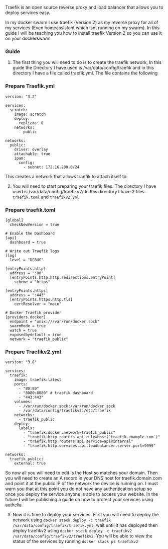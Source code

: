 Traefik is an open source reverse proxy and load balancer that allows you to deploy services easy. 


In my docker swarm I use traefik (Version 2) as my reverse proxy for all of my services (Even homeassistant which isnt running on my swarm). In this guide I will be teaching you how to install traefik Version 2 so you can use it on your dockerswarm


### Guide

1. The first thing you will need to do is to create the traefik network, In this guide the Directory I have used is /var/data/config/traefik and in this directory I have a file called traefik.yml. The file contains the following



### Prepare Traefik.yml

```
version: "3.2"

services:
  scratch:
    image: scratch
    deploy:
      replicas: 0
    networks:
      - public

networks:
  public:
    driver: overlay
    attachable: true
    ipam:
      config:
        - subnet: 172.16.200.0/24
```

This creates a network that allows traefik to attach itself to.


2. You will need to start preparing your traefik files. The directory I have used is /var/data/config/traefikv2/ In this directory I have 2 files. `traefik.toml` and `traefikv2.yml`


### Prepare traefik.toml

```
[global]
  checkNewVersion = true

# Enable the Dashboard
[api]
  dashboard = true

# Write out Traefik logs
[log]
  level = "DEBUG"

[entryPoints.http]
  address = ":80"
  [entryPoints.http.http.redirections.entryPoint]
    scheme = "https"

[entryPoints.https]
  address = ":443"
  [entryPoints.https.http.tls]
    certResolver = "main"

# Docker Traefik provider
[providers.docker]
  endpoint = "unix:///var/run/docker.sock"
  swarmMode = true
  watch = true
  exposedbydefault = true
  network = "traefik_public"
```


### Prepare Traefikv2.yml

```
version: "3.8"

services:
  traefik:
    image: traefik:latest
    ports:
      - "80:80"
      - "8080:8080" # traefik dashboard
      - "443:443"
    volumes:
      - /var/run/docker.sock:/var/run/docker.sock
      - /var/data/config/traefikv2:/etc/traefik
    networks:
      - traefik_public
    deploy:
      labels:
        - "traefik.docker.network=traefik_public"
        - "traefik.http.routers.api.rule=Host(`traefik.example.com`)" 
        - "traefik.http.routers.api.service=api@internal"
        - "traefik.http.services.api.loadbalancer.server.port=9999"

networks:
  traefik_public:
    external: true
```

So now all you will need to edit is the Host so matches your domain. Then you will need to create an A record in your DNS host for traefik.domain.com and point it at the public IP of the network the device is running on. I must warn you that at this point you do not have any authentication setup so once you deploy the service anyone is able to access your website. In the future I will be publishing a guide on how to protect your services using authelia



3. Now it is time to deploy your services. First you will need to deploy the network using `docker stack deploy -c traefik /var/data/config/traefik/traefik.yml`, wait until it has deployed then deploy traefikv2 using `docker stack deploy -c traefikv2 /var/data/config/traefikv2/traefikv2`. You will be able to view the status of the services by running `docker stack ps traefikv2`